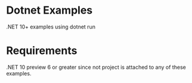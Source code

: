 # Dotnet Examples 
.NET 10+ examples using dotnet run

# Requirements
.NET 10 preview 6 or greater since not project is attached to any of these examples.

